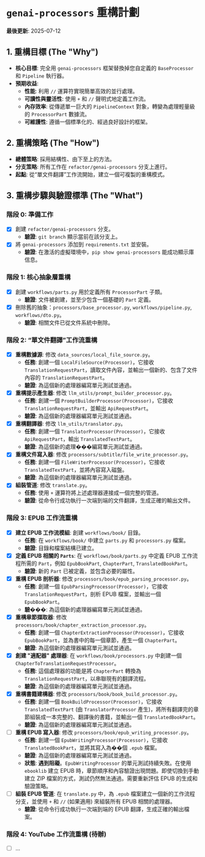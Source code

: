 # `genai-processors` 重構計劃

**最後更新**: 2025-07-12

## 1. 重構目標 (The "Why")

*   **核心目標**: 完全用 `genai-processors` 框架替換掉您自定義的 `BaseProcessor` 和 `Pipeline` 執行器。
*   **預期收益**: 
    *   **性能**: 利用 `//` 運算符實現簡單高效的並行處理。
    *   **可讀性與靈活性**: 使用 `+` 和 `//` 聲明式地定義工作流。
    *   **內存效率**: 從傳遞單一巨大的 `PipelineContext` 對象，轉變為處理輕量級的 `ProcessorPart` 數據流。
    *   **可維護性**: 遵循一個標準化的、經過良好設計的框架。

## 2. 重構策略 (The "How")

*   **總體策略**: 採用結構性、由下至上的方法。
*   **分支策略**: 所有工作在 `refactor/genai-processors` 分支上進行。
*   **起點**: 從“單文件翻譯”工作流開始，建立一個可複製的重構模式。

## 3. 重構步驟與驗證標準 (The "What")

### 階段 0: 準備工作

*   [x] 創建 `refactor/genai-processors` 分支。
    *   **驗證**: `git branch` 顯示當前在該分支上。
*   [x] 將 `genai-processors` 添加到 `requirements.txt` 並安裝。
    *   **驗證**: 在激活的虛擬環境中，`pip show genai-processors` 能成功顯示庫信息。

### 階段 1: 核心抽象層重構

*   [x] 創建 `workflows/parts.py` 用於定義所有 `ProcessorPart` 子類。
    *   **驗證**: 文件被創建，並至少包含一個基礎的 `Part` 定義。
*   [x] 刪除舊的抽象：`processors/base_processor.py`, `workflows/pipeline.py`, `workflows/dto.py`。
    *   **驗證**: 相關文件已從文件系統中刪除。

### 階段 2: “單文件翻譯”工作流重構

*   [x] **重構數據源**: 修改 `data_sources/local_file_source.py`。
    *   **任務**: 創建一個 `LocalFileSource(Processor)`，它接收 `TranslationRequestPart`，讀取文件內容，並輸出一個新的、包含了文件內容的 `TranslationRequestPart`。
    *   **驗證**: 為這個新的處理器編寫單元測試並通過。
*   [x] **重構提示產生器**: 修改 `llm_utils/prompt_builder_processor.py`。
    *   **任務**: 創建一個 `PromptBuilderProcessor(Processor)`，它接收 `TranslationRequestPart`，並輸出 `ApiRequestPart`。
    *   **驗證**: 為這個新的處理器編寫單元測試並通過。
*   [x] **重構翻譯器**: 修改 `llm_utils/translator.py`。
    *   **任務**: 創建一個 `TranslatorProcessor(Processor)`，它接收 `ApiRequestPart`，輸出 `TranslatedTextPart`。
    *   **驗證**: 為這個新的處理���編寫單元測試並通過。
*   [x] **重構文件寫入器**: 修改 `processors/subtitle/file_write_processor.py`。
    *   **任務**: 創建一個 `FileWriterProcessor(Processor)`，它接收 `TranslatedTextPart`，並將內容寫入磁盤。
    *   **驗證**: 為這個新的處理器編寫單元測試並通過。
*   [x] **組裝管道**: 修改 `translate.py`。
    *   **任務**: 使用 `+` 運算符將上述處理器連接成一個完整的管道。
    *   **驗證**: 從命令行成功執行一次端到端的文件翻譯，生成正確的輸出文件。

### 階段 3: EPUB 工作流重構

*   [x] **建立 EPUB 工作流模組**: 創建 `workflows/book/` 目錄。
    *   **任務**: 在 `workflows/book/` 中建立 `parts.py` 和 `processors.py` 檔案。
    *   **驗證**: 目錄和檔案結構已建立。
*   [x] **定義 EPUB 相關的 `Parts`**: 在 `workflows/book/parts.py` 中定義 EPUB 工作流程所需的 `Part`，例如 `EpubBookPart`, `ChapterPart`, `TranslatedBookPart`。
    *   **驗證**: 新的 `Part` 已被定義，並包含必要的屬性。
*   [x] **重構 EPUB 剖析器**: 修改 `processors/book/epub_parsing_processor.py`。
    *   **任務**: 創建一個 `EpubParsingProcessor(Processor)`，它接收 `TranslationRequestPart`，剖析 EPUB 檔案，並輸出一個 `EpubBookPart`。
    *   **驗���**: 為這個新的處理器編寫單元測試並通過。
*   [x] **重構章節擷取器**: 修改 `processors/book/chapter_extraction_processor.py`。
    *   **任務**: 創建一個 `ChapterExtractionProcessor(Processor)`，它接收 `EpubBookPart`，並為書中的每一個章節，產生一個 `ChapterPart`。
    *   **驗證**: 為這個新的處理器編寫單元測試並通過。
*   [x] **創建 "適配器" 處理器**: 在 `workflows/book/processors.py` 中創建一個 `ChapterToTranslationRequestProcessor`。
    *   **任務**: 這個處理器的功能是將 `ChapterPart` 轉換為 `TranslationRequestPart`，以串聯現有的翻譯流程。
    *   **驗證**: 為這個新的處理器編寫單元測試並通過。
*   [x] **重構書籍建構器**: 修改 `processors/book/book_build_processor.py`。
    *   **任務**: 創建一個 `BookBuildProcessor(Processor)`，它接收 `TranslatedTextPart` (由 `TranslatorProcessor` 產生)，將所有翻譯完的章節組裝成一本完整的、翻譯後的書籍，並輸出一個 `TranslatedBookPart`。
    *   **驗證**: 為這個新的處理器編寫單元測試並通過。
*   [ ] **重構 EPUB 寫入器**: 修改 `processors/book/epub_writing_processor.py`。
    *   **任務**: 創建一個 `EpubWritingProcessor(Processor)`，它接收 `TranslatedBookPart`，並將其寫入為��個 `.epub` 檔案。
    *   **驗證**: 為這個新的處理器編寫單元測試並通過。
    *   **狀態**: **遇到阻礙**。`EpubWritingProcessor` 的單元測試持續失敗。在使用 `ebooklib` 建立 EPUB 時，章節順序和內容驗證出現問題。即使切換到手動建立 ZIP 檔案的方式，測試仍然無法通過。需要重新評估 EPUB 的生成和驗證策略。
*   [ ] **組裝 EPUB 管道**: 在 `translate.py` 中，為 `.epub` 檔案建立一個新的工作流程分支，並使用 `+` 和 `//` (如果適用) 來組裝所有 EPUB 相關的處理器。
    *   **驗證**: 從命令行成功執行一次端到端的 EPUB 翻譯，生成正確的輸出檔案。

### 階段 4: YouTube 工作流重構 (待辦)

*   [ ] ...
